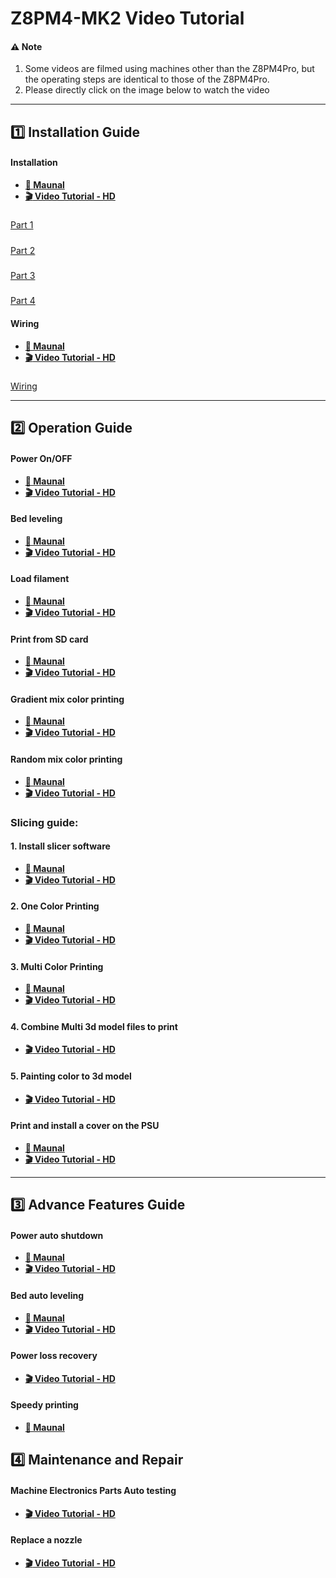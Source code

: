 # Z8PM4-MK2 Video Tutorial
#### :warning: Note
1. Some videos are filmed using machines other than the Z8PM4Pro, but the operating steps are identical to those of the Z8PM4Pro.
2. Please directly click on the image below to watch the video

----
## :one: Installation Guide
#### Installation
- **[:book: Maunal](../1-Installation_Guide/)**    
- **[:clapper: Video Tutorial - HD](https://youtu.be/-oieO7U0LCc)**    
##### 
[Part 1](https://github.com/ZONESTAR3D/Z8P/assets/29502731/91a63ac8-e347-477a-9f8a-fcaeb966b8d0)    
##### 
[Part 2](https://github.com/ZONESTAR3D/Z8P/assets/29502731/a5b30753-51da-4e44-a15a-dcc6dba56dc8)    
##### 
[Part 3](https://github.com/ZONESTAR3D/Z8P/assets/29502731/acb6f49a-fcdb-4a33-b095-a419ad7c9196)    
##### 
[Part 4](https://github.com/ZONESTAR3D/Z8P/assets/29502731/2f69e9bd-1649-4aff-bce3-1d58dba27512)   

#### Wiring
- **[:book: Maunal][wiring]**  
- **[:clapper: Video Tutorial - HD](https://youtu.be/kpQvHASNfqE)**    
##### 
[Wiring](https://github.com/ZONESTAR3D/Z8P/assets/29502731/1c76716c-b67c-4d24-8d48-910e9a5a69a4)   

----
## :two: Operation Guide
#### Power On/OFF
- **[:book: Maunal](../2-Operation_Guide/readme.md)**   
- **[:clapper: Video Tutorial - HD](https://youtu.be/2i8ozM2Dn1U)** 
#### Bed leveling
- **[:book: Maunal][bedleveling]**
- **[:clapper: Video Tutorial - HD](https://youtu.be/R3RfGnxx8hY)** 
#### Load filament
- **[:book: Maunal][loadfilament]**
- **[:clapper: Video Tutorial - HD](https://youtu.be/-47yB95uIxI)** 
#### Print from SD card
- **[:book: Maunal][printfromsdcard]**
- **[:clapper: Video Tutorial - HD](https://youtu.be/ITHbO9VxTMo)** 
#### Gradient mix color printing
- **[:book: Maunal][gradientmix]**
- **[:clapper: Video Tutorial - HD](https://youtu.be/VOlXvy38aFs)** 
#### Random mix color printing
- **[:book: Maunal][randommix]**
- **[:clapper: Video Tutorial - HD](https://youtu.be/-mQ4bCnrIaw)** 
### Slicing guide:
#### 1. Install slicer software
- **[:book: Maunal][slicing1]**
- **[:clapper: Video Tutorial - HD](https://youtu.be/vCv0S4L7u30)** 
#### 2. One Color Printing
- **[:book: Maunal][slicing2]**
- **[:clapper: Video Tutorial - HD](https://youtu.be/g-YSgV44Rik)** 
#### 3. Multi Color Printing
- **[:book: Maunal][slicing3]**
- **[:clapper: Video Tutorial - HD](https://youtu.be/2IHiP2r7KNk)** 
#### 4. Combine Multi 3d model files to print
<!-- - **[:book: Maunal][]** -->
- **[:clapper: Video Tutorial - HD](https://youtu.be/FG0jbnL51SA)** 
#### 5. Painting color to 3d model 
<!-- -  **[:book: Maunal][]** -->
- **[:clapper: Video Tutorial - HD](https://youtu.be/Yx4fKDRGEJ4)** 

#### Print and install a cover on the PSU
- **[:book: Maunal][psufan]**
- **[:clapper: Video Tutorial - HD](https://youtu.be/Xc3vRqRYklM)** 

----
## :three: Advance Features Guide
#### Power auto shutdown
- **[:book: Maunal][autoshutdown]**
- **[:clapper: Video Tutorial - HD](https://youtu.be/SJLpmJL-tG4)** 
#### Bed auto leveling
- **[:book: Maunal][autolevel]**
- **[:clapper: Video Tutorial - HD](https://youtu.be/Zoyl6PybsUk)** 
#### Power loss recovery
<!-- - **[:book: Maunal][]** -->
- **[:clapper: Video Tutorial - HD](https://youtu.be/f-PpasByiiE)** 
#### Speedy printing
- **[:book: Maunal][fastprint]**
<!-- - **[:clapper: Video Tutorial - HD](https://youtu.be/f-PpasByiiE)**  -->

## :four: Maintenance and Repair
#### Machine Electronics Parts Auto testing
<!-- - **[:book: Maunal][]** -->
- **[:clapper: Video Tutorial - HD](https://youtu.be/iSsuy2ePWw8)** 
#### Replace a nozzle
<!-- - **[:book: Maunal][]** -->
- **[:clapper: Video Tutorial - HD](https://youtu.be/L5VRyEbsJvM)** 
<!-- #### Clean clogged M4V6 Hotend -->
<!-- - **[:book: Maunal][]** -->
<!-- - **[:clapper: Video Tutorial - HD](https://youtu.be/L5VRyEbsJvM)**  -->
<!-- #### Replace inner PTFE tube of M4V6 Hotend -->
<!-- - **[:book: Maunal][]** -->
<!-- - **[:clapper: Video Tutorial - HD](https://youtu.be/L5VRyEbsJvM)**  -->
<!-- #### Replace fitting of the M4V6 Hotend -->
<!-- - **[:book: Maunal][]** -->
<!-- - **[:clapper: Video Tutorial - HD](https://youtu.be/L5VRyEbsJvM)**  -->

[wiring]: https://github.com/ZONESTAR3D/Z8P/blob/main/Z8P-MK2/1-Installation_Guide/readme.md#wiring
[bedleveling]: https://github.com/ZONESTAR3D/Z8P/blob/main/Z8P-MK2/2-Operation_Guide/readme.md#level-the-bed
[loadfilament]: https://github.com/ZONESTAR3D/Z8P/blob/main/Z8P-MK2/2-Operation_Guide/readme.md#load-filaments
[printfromsdcard]: https://github.com/ZONESTAR3D/Z8P/blob/main/Z8P-MK2/2-Operation_Guide/readme.md#print-the-first-works
[gradientmix]: https://github.com/ZONESTAR3D/Z8P/tree/main/Z8P-MK2/2-Operation_Guide/Auto_Color_Mixing#auto-gradient-mixing
[randommix]: https://github.com/ZONESTAR3D/Z8P/blob/main/Z8P-MK2/2-Operation_Guide/Auto_Color_Mixing/readme.md#auto-random-mixing
[slicing1]: https://github.com/ZONESTAR3D/Z8P/tree/main/Z8P-MK2/4-SlicingGuide#1-download-prusaslicer
[slicing2]: https://github.com/ZONESTAR3D/Z8P/tree/main/Z8P-MK2/4-SlicingGuide#4-slicing-one-color
[slicing3]:https://github.com/ZONESTAR3D/Z8P/tree/main/Z8P-MK2/4-SlicingGuide#5-slicing-muti-color-for-m4-hotend
[psufan]: https://github.com/ZONESTAR3D/Z8P/tree/main/Z8P-MK2/5-PrintParts
[autoshutdown]: https://github.com/ZONESTAR3D/Z8P/tree/main/Z8P-MK2/2-Operation_Guide/Auto_Shut_Down/readme.md
[autolevel]: https://github.com/ZONESTAR3D/Z8P/tree/main/Z8P-MK2/2-Operation_Guide/Bed_Auto_Leveling
[fastprint]: https://github.com/ZONESTAR3D/Upgrade-kit-guide/tree/main/HOTEND/M4%20%204-IN-1-OUT%20Mixing%20Color%20Hotend/M4_V6/HighFlow
[wifiinstall]: https://github.com/ZONESTAR3D/Upgrade-kit-guide/tree/main/WiFi
[wifiuseguide]: https://github.com/ZONESTAR3D/Upgrade-kit-guide/blob/main/WiFi/WiFi_User_Guide.md

